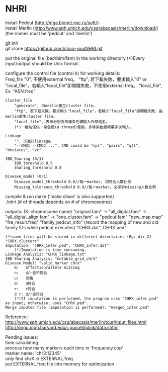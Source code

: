 NHRI
====
Install Pedcut (http://mga.bionet.nsc.ru/soft/)  
Install Merlin (http://www.sph.umich.edu/csg/abecasis/merlin/download/)  
(the names must be 'pedcut' and 'merlin')  

git init  
git clone https://github.com/shao-you/NHRI.git 

put the original file (bed/bim/fam) in the working directory
	(*)Every input/output should be Unix format.
	
configure the control file (control.h) for working details:  
	Freq_file
		"0", 不使用external freq。 
		"ftp", 若下載失敗，要求輸入"0" or "local_file"。若輸入"local_file"卻開檔失敗，不使用external freq。 
		"local_file", Ex: "ASN.freq"
	
	Cluster_file
		"generate", 由merlin產生cluster file。 
		"ftp", 若下載失敗，要求輸入"local_file"。若輸入"local_file"卻開檔失敗，由merlin產生cluster file。 
		"local_file", 表示分別為每條染色體輸入外部檔名。
		(*)一檔名僅供一染色體(a thread)使用，多條染色體時需多次輸入。
	
	Linkage 
		"", 不進行linkage。
		"--CMD1 --CMD2 ...", CMD could be "npl", "pairs", "qtl", "deviates", "vc"
	
	IBD_Sharing (0/1)
		IBD_threshold 0.5
		Sharing_threshold 0.8
	
	Disease_model (0/1)
		Disease_model_threshold 0.8//每一marker, 須符合人數比例
		Missing_tolerance_threshold 0.9//每一marker, 必須非missing人數比例

compile & run
	make ('make clean' is also supported)  
	./nhri (# of threads depends on # of chromosomes) 
	
outputs: (X: chromosome name)
	"original.fam" -> "all_digital.fam" -> "all_digital_align.fam" -> "one_cluster.fam" -> "pedcut.fam"
	"new_map.map"
	"fre_result.freq"
	"family_pedcut_info" (record the mapping of new and old family IDs while pedcut executes)
	"CHRX.dat", CHRX.ped"
	
	(*)some files will be stored in different directories (Eg: dir_X)
	"CHRX.clusters"
	Imputation: "CHRX_infer.ped", "CHRX_infer.dat" 
		(*)Imputation is time consuming. 
	Linkage Analysis: "CHRX_linkage.txt" 
	IBD Sharing Analysis: "notable_grid_chrX" 
	Disease Model: "valid_marker_chrX" 
		m:   affection/allele missing 
		n:   d/r皆不符合 
		u:   忽略 
		d:   d符合 
		r:   r符合 
		d r: d/r皆符合 
		(*)If imputation is performed, the program uses "CHRX_infer.ped" as input; otherwise, uses "CHRX.ped". 
	Merge imputed file (imputation is performed): "merged_infer.ped"

Reference:  
	http://www.sph.umich.edu/csg/abecasis/merlin/tour/input_files.html  
	http://pngu.mgh.harvard.edu/~purcell/plink/data.shtml  

Pending issues:  
	time calculating  
	process how many markers each time in 'frequency.cpp'  
	marker name: 'chr3:12345'  
	only find chrX in EXTERNAL.freq  
	put EXTERNAL.freq file into memory for optimization  

